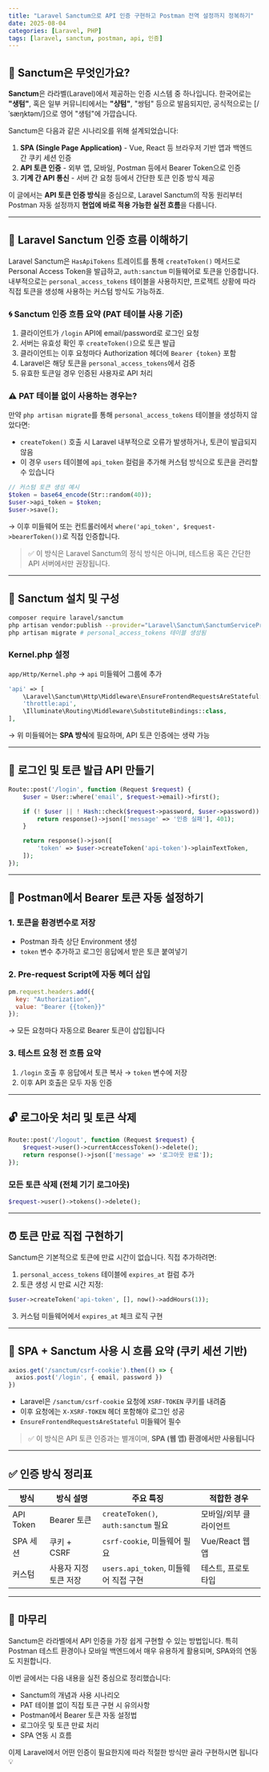 ```yaml
---
title: "Laravel Sanctum으로 API 인증 구현하고 Postman 전역 설정까지 정복하기"
date: 2025-08-04
categories: [Laravel, PHP]
tags: [laravel, sanctum, postman, api, 인증]
---
```


## 🔰 Sanctum은 무엇인가요?

**Sanctum**은 라라벨(Laravel)에서 제공하는 인증 시스템 중 하나입니다. 한국어로는 **"생텀"**, 혹은 일부 커뮤니티에서는 **"샹텀"**, "쌍텀" 등으로 발음되지만, 공식적으로는 \[/ˈsæŋktəm/]으로 영어 "생텀"에 가깝습니다.

Sanctum은 다음과 같은 시나리오를 위해 설계되었습니다:

1. **SPA (Single Page Application)** - Vue, React 등 브라우저 기반 앱과 백엔드 간 쿠키 세션 인증
2. **API 토큰 인증** - 외부 앱, 모바일, Postman 등에서 Bearer Token으로 인증
3. **기계 간 API 통신** - 서버 간 요청 등에서 간단한 토큰 인증 방식 제공

이 글에서는 **API 토큰 인증 방식**을 중심으로, Laravel Sanctum의 작동 원리부터 Postman 자동 설정까지 **현업에 바로 적용 가능한 실전 흐름**을 다룹니다.

---

## 🔐 Laravel Sanctum 인증 흐름 이해하기

Laravel Sanctum은 `HasApiTokens` 트레이트를 통해 `createToken()` 메서드로 Personal Access Token을 발급하고, `auth:sanctum` 미들웨어로 토큰을 인증합니다. 내부적으로는 `personal_access_tokens` 테이블을 사용하지만, 프로젝트 상황에 따라 직접 토큰을 생성해 사용하는 커스텀 방식도 가능하죠.

### 🌀 Sanctum 인증 흐름 요약 (PAT 테이블 사용 기준)

1. 클라이언트가 `/login` API에 email/password로 로그인 요청
2. 서버는 유효성 확인 후 `createToken()`으로 토큰 발급
3. 클라이언트는 이후 요청마다 Authorization 헤더에 `Bearer {token}` 포함
4. Laravel은 해당 토큰을 `personal_access_tokens`에서 검증
5. 유효한 토큰일 경우 인증된 사용자로 API 처리

### ⚠️ PAT 테이블 없이 사용하는 경우는?

만약 `php artisan migrate`를 통해 `personal_access_tokens` 테이블을 생성하지 않았다면:

* `createToken()` 호출 시 Laravel 내부적으로 오류가 발생하거나, 토큰이 발급되지 않음
* 이 경우 `users` 테이블에 `api_token` 컬럼을 추가해 커스텀 방식으로 토큰을 관리할 수 있습니다

```php
// 커스텀 토큰 생성 예시
$token = base64_encode(Str::random(40));
$user->api_token = $token;
$user->save();
```

→ 이후 미들웨어 또는 컨트롤러에서 `where('api_token', $request->bearerToken())`로 직접 인증합니다.

> ✅ 이 방식은 Laravel Sanctum의 정식 방식은 아니며, 테스트용 혹은 간단한 API 서버에서만 권장됩니다.

---

## 🧱 Sanctum 설치 및 구성

```bash
composer require laravel/sanctum
php artisan vendor:publish --provider="Laravel\Sanctum\SanctumServiceProvider"
php artisan migrate # personal_access_tokens 테이블 생성됨
```

### Kernel.php 설정

`app/Http/Kernel.php` → `api` 미들웨어 그룹에 추가

```php
'api' => [
    \Laravel\Sanctum\Http\Middleware\EnsureFrontendRequestsAreStateful::class,
    'throttle:api',
    \Illuminate\Routing\Middleware\SubstituteBindings::class,
],
```

→ 위 미들웨어는 **SPA 방식**에 필요하며, API 토큰 인증에는 생략 가능

---

## 🔑 로그인 및 토큰 발급 API 만들기

```php
Route::post('/login', function (Request $request) {
    $user = User::where('email', $request->email)->first();

    if (! $user || ! Hash::check($request->password, $user->password)) {
        return response()->json(['message' => '인증 실패'], 401);
    }

    return response()->json([
        'token' => $user->createToken('api-token')->plainTextToken,
    ]);
});
```

---

## 🧪 Postman에서 Bearer 토큰 자동 설정하기

### 1. 토큰을 환경변수로 저장

* Postman 좌측 상단 Environment 생성
* `token` 변수 추가하고 로그인 응답에서 받은 토큰 붙여넣기

### 2. Pre-request Script에 자동 헤더 삽입

```js
pm.request.headers.add({
  key: "Authorization",
  value: "Bearer {{token}}"
});
```

→ 모든 요청마다 자동으로 Bearer 토큰이 삽입됩니다

### 3. 테스트 요청 전 흐름 요약

1. `/login` 호출 후 응답에서 토큰 복사 → `token` 변수에 저장
2. 이후 API 호출은 모두 자동 인증

---

## 🔓 로그아웃 처리 및 토큰 삭제

```php
Route::post('/logout', function (Request $request) {
    $request->user()->currentAccessToken()->delete();
    return response()->json(['message' => '로그아웃 완료']);
});
```

### 모든 토큰 삭제 (전체 기기 로그아웃)

```php
$request->user()->tokens()->delete();
```

---

## ⏰ 토큰 만료 직접 구현하기

Sanctum은 기본적으로 토큰에 만료 시간이 없습니다. 직접 추가하려면:

1. `personal_access_tokens` 테이블에 `expires_at` 컬럼 추가
2. 토큰 생성 시 만료 시간 지정:

```php
$user->createToken('api-token', [], now()->addHours(1));
```

3. 커스텀 미들웨어에서 `expires_at` 체크 로직 구현

---

## 🧬 SPA + Sanctum 사용 시 흐름 요약 (쿠키 세션 기반)

```js
axios.get('/sanctum/csrf-cookie').then(() => {
  axios.post('/login', { email, password })
})
```

* Laravel은 `/sanctum/csrf-cookie` 요청에 `XSRF-TOKEN` 쿠키를 내려줌
* 이후 요청에는 `X-XSRF-TOKEN` 헤더 포함해야 로그인 성공
* `EnsureFrontendRequestsAreStateful` 미들웨어 필수

> ✅ 이 방식은 API 토큰 인증과는 별개이며, **SPA (웹 앱) 환경에서만 사용됩니다**

---

## ✅ 인증 방식 정리표

| 방식        | 방식 설명        | 주요 특징                              | 적합한 경우       |
| --------- | ------------ | ---------------------------------- | ------------ |
| API Token | Bearer 토큰    | `createToken()`, `auth:sanctum` 필요 | 모바일/외부 클라이언트 |
| SPA 세션    | 쿠키 + CSRF    | `csrf-cookie`, 미들웨어 필요             | Vue/React 웹앱 |
| 커스텀       | 사용자 지정 토큰 저장 | `users.api_token`, 미들웨어 직접 구현      | 테스트, 프로토타입   |

---

## 🧵 마무리

Sanctum은 라라벨에서 API 인증을 가장 쉽게 구현할 수 있는 방법입니다. 특히 Postman 테스트 환경이나 모바일 백엔드에서 매우 유용하게 활용되며, SPA와의 연동도 지원합니다.

이번 글에서는 다음 내용을 실전 중심으로 정리했습니다:

* Sanctum의 개념과 사용 시나리오
* PAT 테이블 없이 직접 토큰 구현 시 유의사항
* Postman에서 Bearer 토큰 자동 설정법
* 로그아웃 및 토큰 만료 처리
* SPA 연동 시 흐름

이제 Laravel에서 어떤 인증이 필요한지에 따라 적절한 방식만 골라 구현하시면 됩니다 💡
